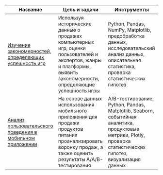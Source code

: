 |Название|Цель и задачи|Инструменты|
|-|--------|---|
|[Изучение закономерностей, определяющих успешность игр](https://github.com/alnsalimova/Yandex.Practicum/tree/main/Сборный%20проект%201)| Используя исторические данные о продажах компьютерных игр, оценки пользователей и экспертов, жанры и платформы, выявить закономерности, определяющие успешность игры|Python, Pandas, NumPy, Matplotlib, предобработка данных, исследовательский анализ данных, описательная статистика, проверка статистических гипотез|
|[Анализ пользовательского поведения в мобильном приложении](https://github.com/alnsalimova/Yandex.Practicum/tree/main/Сборный%20проект%202)|На основе данных использования мобильного приложения для продажи продуктов питания проанализировать воронку продаж, а также оценить результаты A/A/B-тестирования|A/B-тестирование, Python, Pandas, Matplotlib, Seaborn, событийная аналитика, продуктовые метрики, Plotly, проверка статистических гипотез, визуализация данных|

